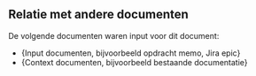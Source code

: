 ## Relatie met andere documenten

De volgende documenten waren input voor dit document:

* {Input documenten, bijvoorbeeld opdracht memo, Jira epic}
* {Context documenten, bijvoorbeeld bestaande documentatie}
